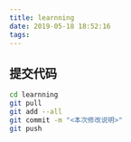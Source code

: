 ```yaml
---
title: learnning
date: 2019-05-18 18:52:16
tags:
---
```


## 提交代码
```sh
cd learnning
git pull
git add --all
git commit -m "<本次修改说明>"
git push
```